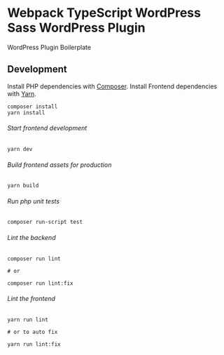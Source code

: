 # Webpack TypeScript WordPress Sass WordPress Plugin

WordPress Plugin Boilerplate

## Development

Install PHP dependencies with [Composer](https://getcomposer.org/).
Install Frontend dependencies with [Yarn](https://yarnpkg.org).

```
composer install
yarn install
```

###### Start frontend development

```
yarn dev
```

###### Build frontend assets for production

```
yarn build
```

###### Run php unit tests

```
composer run-script test
```
###### Lint the backend

```
composer run lint

# or

composer run lint:fix
```


###### Lint the frontend

```
yarn run lint

# or to auto fix

yarn run lint:fix
```
